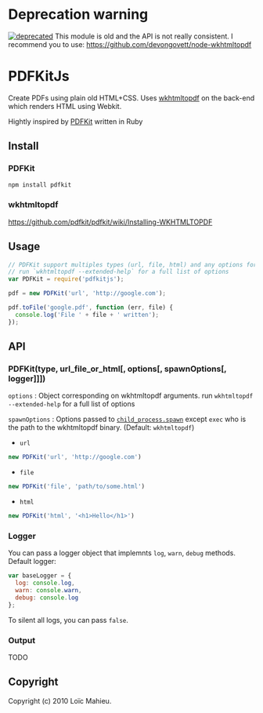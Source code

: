 # Deprecation warning

[![deprecated](http://badges.github.io/stability-badges/dist/deprecated.svg)](http://github.com/badges/stability-badges) This module is old and the API is not really consistent. I recommend you to use: https://github.com/devongovett/node-wkhtmltopdf


# PDFKitJs

Create PDFs using plain old HTML+CSS. Uses [wkhtmltopdf](https://github.com/antialize/wkhtmltopdf) on the back-end which renders HTML using Webkit.

Hightly inspired by [PDFKit](https://github.com/pdfkit/pdfkit) written in Ruby

## Install

### PDFKit
```bash
npm install pdfkit
```
### wkhtmltopdf

<https://github.com/pdfkit/pdfkit/wiki/Installing-WKHTMLTOPDF>

## Usage
```js
// PDFKit support multiples types (url, file, html) and any options for wkhtmltopdf
// run `wkhtmltopdf --extended-help` for a full list of options
var PDFKit = require('pdfkitjs');

pdf = new PDFKit('url', 'http://google.com');

pdf.toFile('google.pdf', function (err, file) {
  console.log('File ' + file + ' written');
});
```

## API

### PDFKit(type, url_file_or_html[, options[, spawnOptions[, logger]]])

`options` : Object corresponding on wkhtmltopdf arguments. run `wkhtmltopdf --extended-help` for a full list of options

`spawnOptions` : Options passed to [`child_process.spawn`](http://nodejs.org/api/child_process.html#child_process_child_process_spawn_command_args_options) except `exec` who is the path to the wkhtmltopdf binary. (Default: `wkhtmltopdf`)

* `url`
```js
new PDFKit('url', 'http://google.com')
```

* `file`
```js
new PDFKit('file', 'path/to/some.html')
```

* `html`
```js
new PDFKit('html', '<h1>Hello</h1>')
```


### Logger

You can pass a logger object that implemnts `log`, `warn`, `debug` methods. Default logger:
```js
var baseLogger = {
  log: console.log,
  warn: console.warn,
  debug: console.log
};
```

To silent all logs, you can pass `false`.


### Output

TODO


## Copyright

Copyright (c) 2010 Loïc Mahieu.
